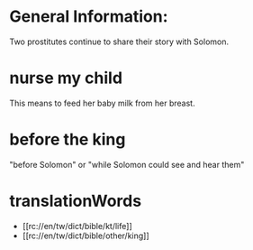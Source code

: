 # General Information:

Two prostitutes continue to share their story with Solomon.

# nurse my child

This means to feed her baby milk from her breast.

# before the king

"before Solomon" or "while Solomon could see and hear them"

# translationWords

* [[rc://en/tw/dict/bible/kt/life]]
* [[rc://en/tw/dict/bible/other/king]]